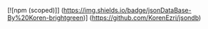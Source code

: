 [![npm (scoped)]]
(https://img.shields.io/badge/jsonDataBase-By%20Koren-brightgreen)]
(https://github.com/KorenEzri/jsondb)
